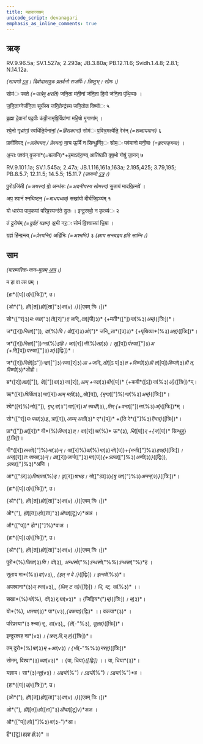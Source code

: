 ```yaml
---
title: महावात्सप्रम्  
unicode_script: devanagari  
emphasis_as_inline_comments: true
---   
```


## ऋक्

RV.9.96.5a; SV.1.527a; 2.293a; JB.3.80a; PB.12.11.6; Svidh.1.4.8; 2.8.1; N.14.12a.

*(सायणो [ऽत्र](https://archive.org/stream/RgVedaWithSayanasCommentaryPart4/rv_sayanabhasya_part4%23page/n303/mode/2up&sa=D&ust=1542425956294000)। दिवोदासपुत्रः प्रतर्दनो राजर्षिः। त्रिष्टुभ्। सोमः।)*

सोम॑ः पवते *(=पात्रेषु क्षरति)* जनि॒ता म॑ती॒नां ज॑नि॒ता दि॒वो ज॑नि॒ता पृ॑थि॒व्याः ।

ज॒नि॒ताग्नेर्ज॑नि॒ता सूर्य॑स्य जनि॒तेन्द्र॑स्य जनि॒तोत विष्णो॑ः ५

ब्र॒ह्मा दे॒वानां॑ पद॒वीः क॑वी॒नामृषि॒र्विप्रा॑णां महि॒षो मृ॒गाणा॑म् ।

श्ये॒नो गृध्रा॑णां॒ स्वधि॑ति॒र्वना॑नां॒ *(=हिंसकानां)* सोम॑ः प॒वित्र॒मत्ये॑ति॒ रेभ॑न् *(=शब्दायमानः)* ६

प्रावी॑विपद् *(=प्रावेपयत् / प्रेरयत्)* वा॒च ऊ॒र्मिं न सिन्धु॒र्गिर॒ः सोम॒ः पव॑मानो मनी॒षाः *(=हृदयङ्गमाः)* ।

अ॒न्तः पश्य॑न् वृ॒जना॑*(=बलानि)*+इ॒माऽव॑रा॒ण्य् आति॑ष्ठति वृष॒भो गोषु॑ जा॒नन् ७

RV.9.101.1a; SV.1.545a; 2.47a; JB.1.116,161a,163a; 2.195,425; 3.79,195; PB.8.5.7; 12.11.5; 14.5.5; 15.11.7 *(सायणो [ऽत्र](https://archive.org/stream/RgVedaWithSayanasCommentaryPart4/rv_sayanabhasya_part4%23page/n339/mode/2up&sa=D&ust=1542425956295000)।)*

पु॒रोऽजि॑ती *(=जयस्य)* वो॒ अन्ध॑सः *(=अदनीयस्य सोमस्य)* सु॒ताय॑ मादयि॒त्नवे॑ ।

अप॒ श्वानं॑ श्नथिष्टन॒ *(=बाधयध्वम्)* सखा॑यो दीर्घजि॒ह्व्य॑म् १

यो धार॑या पाव॒कया॑ परिप्र॒स्यन्द॑ते सु॒तः । इन्दु॒रश्वो॒ न कृत्व्य॑ः २

तं दु॒रोष॑म् *(=दुर्दहं यज्ञम्)* अ॒भी नर॒ः सोमं॑ वि॒श्वाच्या॑ धि॒या ।

य॒ज्ञं हि॑न्व॒न्त्य् *(=प्रेरयन्ति)* अद्रि॑भिः *(=अश्मभिः)* ३ *(ज्ञाय सन्त्वद्रय इति साम्नि।)*

## साम

*(पारम्परिक-गान-मूलम् [अत्र](https://sanskritdocuments.org/sites/pssramanujaswamy/AASHEERVACHANA%2520SAAMAANI.pdf&sa=D&ust=1542425956296000)।)*

म हा वा त्स प्रम् ।

{हा*([प])*उ}*([त्रिः])*,  उ।

{ओ*(")*, हॊ*([त])*हो*([ता]"३)*वा*(v)*।}*([एवम् त्रिः।])*  
  
सो*(["र]३)*मः पवा*("३)*ते*([र]")*ए जनि,,ता*([पी]३)* {+मती*(["])*ना*(%३)*अम्}*([त्रिः])*।

ज*([र])*निता*(["])*, दा*(%)*यि। वो*([र]३)*ओ*(")* जनि,,ता*([प]३)* {+पृथिव्या*(%३)*अह}*([त्रिः])*।

ज*([र])*निता*(["])*ग्ना*(%)*इहि। जा*([र])*नी*(%)*ता*(३)*। सू*([प])*र्यस्या*(["]३)*अ {+रि*([प])*यस्या*(["]३)*अ}*([द्विः])*।

ज*([र])*निते*([ऽ"])*न्द्रा*(["]३)*स्या*([र]३)*आ +जनि,,तो*([ऽ प]३)*त +विष्णो*(३)*हॊ त*([प])*विष्णो*(३)*हॊ त, विष्णो*(३)*ऒहॊ।

ब्र*([र])*ह्मा*(["])*, दे*(["])*वा*(३)*ना*([र])*,आम् +पदा*(३)*वीः*([प])* {+कवी*([ऽ])*ना*(%३)*अं}*([त्रिः])*म्।

ऋ*([र])*षिर्विप्रा*(३)*णा*([र])*आम् मही*(३)*,,षो*([प])*, {मृगा*(["]%)*णा*(%३)*अम्}*([त्रिः])*।

श्ये*([र]%)*नो*(["])*, गृध्,रा*(३")*णा*([र])*अं स्वधी*(३)*,,तिर् {+वना*(["])*ना*(%३)*अं}*([त्रिः])*म् ।

सो*(["र])*मः पवा*(३)*इ,,त्रा*([र])*,आम्म् अती*(३)* ए*([प])* +{ति रे*(["]%३)*ऎभन्न्}*([त्रिः])*।

प्रा*(["])*अ*([र])* वी*(%)*विपा*(३)*त्। वा*([र])*चा*(%)* ऊ*(३)*, मि*([प])*र् +{न*([प])* सिन्धुहु}*([त्रिः])*।

गी*([र])*रस्तो*(["]%)*मा*(३)*न्। पा*([र]%)*वा*(%)*मा*(३)*नो*([प])*+{मनी*(["]%३)*इषह}*([त्रिः])*।  
अन्*([र])*तः पश्या*(३)*न्। व्रा*([र])*जाने*(["]३)*मा*([प])*{+ऽवरा*(["]%३)*अणी*(३)*}*([द्विः])*, ऽवरा*(["]%३)*अणि ।

आ*(["ऽर]३)*तिष्ठता*(%)*इ। वृ*([र])*षाभह। गो*(["ऽप]३)*{षु जा*(["]%३)*अनन्*(२)*}*([त्रिः])*।

{हा*([प])*उ}*([त्रिः])*,  उ।

{ओ*(")*, हॊ*([त])*हो*([ता]"३)*वा*(v)*।}*([एवम् त्रिः।])*

ओ*(")*, हॊ*([त])*हो*([ता]"३)*ऒवा*([टू]v)*अअ ।  

औ*(["प])* हो*(["]%)*वाअ ।

{हा*([प])*उ}*([त्रिः])*,  उ।

{ओ*(")*, हॊ*([त])*हो*([ता]"३)*वा*(v)*।}*([एवम् त्रिः।])*

पुरो*(%)*जिता*(३)*यि। वो*(३)*, अन्धसो*("%)*ऽन्धसो*("%%)*ऽन्धसा*("%)*ह ।

सुताय मा*(%३)*दा*(v३)*,, {इत् न वे।}*([द्विः])*। इत्नवे*(%३)*।

अपश्वाना*(३)*म् श्ना*(v३)*,, {धिष् ट ना}*([द्विः])*। धि, ष्ट, ना*(%३)* ।।

सखा*(%)*यो*(%)*, दी*(३)*र्,घा*(v३)* । {जिह्विय*(")*म्}*([त्रिः])*। म्*(३)*।

यो*(%)*, धारया*(३)* पा*(v३)*,{वकया}*(द्विः)* ।। वकया*(३)* ।

परिप्रस्या*(३ ~~श्न्या~~)*न्,, दा*(v३)*,, {ते*(-"%३)*, सुतह}*([त्रिः])*।

इन्दुरश्वह ना*(v३)*। {क्रत्,वि,य,ह}*([त्रिः])*।

तम्  दुरो*(%)*षा*(३)*म् +आ*(v३)*। {भी*(-"%%३)*नरह}*([त्रिः])*

सोमम्, विश्वा*(३)*च्या*(v३)* । {या, धिया}*([द्विः])* ।। या, धिया*(३)*।

यज्ञाय। सा*(३)*न्तु*(v३)*। अद्रयो*(%")*। ऽद्रयो*(%")*। ऽद्रया*(%")*ह ।  

{हा*([प])*उ}*([त्रिः])*,  उ।

{ओ*(")*, हॊ*([त])*हो*([ता]"३)*वा*(v)*।}*([एवम् त्रिः।])*

ओ*(")*, हॊ*([त])*हो*([ता]"३)*ऒवा*([टू]v)*अअ ।  

औ*(["प])*हो*(["]%३)*वा*(३-")*आ।

ई*([टू])*इइइ ई*(३)* ॥